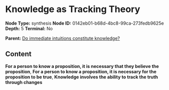 # Knowledge as Tracking Theory

**Node Type:** synthesis
**Node ID:** 0142eb01-b68d-4bc8-99ca-273fedb9625e
**Depth:** 5
**Terminal:** No

**Parent:** [Do immediate intuitions constitute knowledge?](do-immediate-intuitions-constitute-knowledge-antithesis-58448724-8362-4e7b-b138-e4a86c423e37.md)

## Content

**For a person to know a proposition, it is necessary that they believe the proposition**, **For a person to know a proposition, it is necessary for the proposition to be true**, **Knowledge involves the ability to track the truth through changes**
